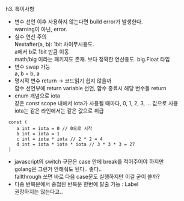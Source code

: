 h3. 특이사항
 - 변수 선언 이후 사용하지 않는다면 build error가 발생한다.  
  warning이 아닌, error.
 - 실수 연산 주의  
  Nextafter(a, b): 1bit 차이무시용도.  
  a에서 b로 1bit 만큼 이동  
  math/big 이라는 패키지도 존재. 보다 정확한 연산용도. big.Float 타입
 - 변수 swap 가능  
  a, b = b, a
 - 명시적 변수 return -> 코드읽기 쉽지 않을까  
  함수 선언부에 return variable 선언, 함수 종료시 해당 변수들 return
 - enum 개념으로 iota  
  같은 const scope 내에서 iota가 사용될 때마다, 0, 1, 2, 3, ... 값으로 사용  
  iota는 같은 라인에서는 같은 값으로 취급
```
 const (
    a int = iota = 0 // 0으로 시작
    b int = iota = 1
    c int = iota * iota // 2 * 2 = 4
    d int = iota * iota * iota // 3 * 3 * 3 = 27
 )
```
 - javascript의 switch 구문은 case 안에 break를 적어주어야 하지만  
  golang은 그런거 안해줘도 된다.. 좋다..  
  fallthrough 쓰면 바로 다음 case문도 실행하지만 이걸 굳이 쓸까?
 - 다중 반복문에서 중첩된 반복문 한번에 탈출 가능 : Label  
  권장하지는 않는다고..